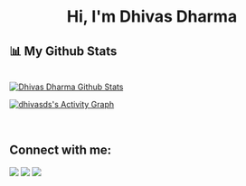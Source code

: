 


<h1 align="center">Hi, I'm Dhivas Dharma</h1>




## 📊 My Github Stats

  <br/>
    <a href="https://github.com/dhivasds/"><img alt="Dhivas Dharma Github Stats" src="https://github-readme-stats.vercel.app/api?username=dhivasds&show_icons=true&count_private=true&theme=react&hide_border=true&bg_color=0D1117" /></a>

<br/>

<a href="https://github.com/dhivasds/"><img alt="dhivasds's Activity Graph" src="https://activity-graph.herokuapp.com/graph?username=dhivasds&bg_color=0D1117&color=5BCDEC&line=5BCDEC&point=FFFFFF&hide_border=true" /></a>

<br/>


## Connect with me:
<p align="left">

<a href = "https://www.linkedin.com/in/dhivasds/"><img src="https://img.icons8.com/fluent/48/000000/linkedin.png"/></a>
<a href = "https://twitter.com/dhivasds"><img src="https://img.icons8.com/fluent/48/000000/twitter.png"/></a>
<a href = "https://www.instagram.com/dhivasds"><img src="https://img.icons8.com/fluent/48/000000/instagram-new.png"/></a>

</p>


